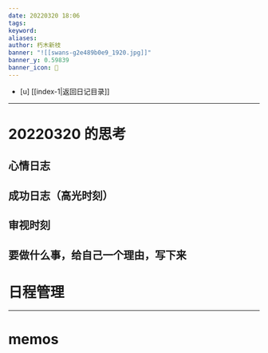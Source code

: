 ```yaml
---
date: 20220320 18:06
tags:  
keyword: 
aliases: 
author: 朽木新枝
banner: "![[swans-g2e489b0e9_1920.jpg]]"
banner_y: 0.59839
banner_icon: 🍋
---
```


- [u] [[index-1|返回日记目录]]

---

# 20220320 的思考

## 心情日志



## 成功日志（高光时刻）



## 审视时刻



##  要做什么事，给自己一个理由，写下来



# 日程管理



---

# memos

